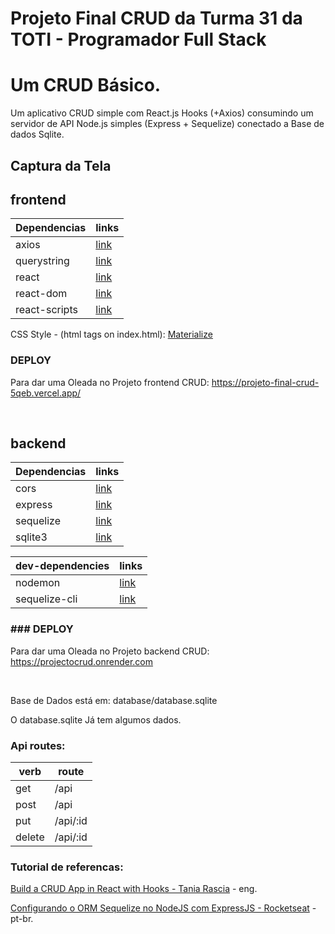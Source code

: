 # Projeto Final CRUD da Turma 31 da TOTI - Programador Full Stack

# Um CRUD Básico.

Um aplicativo CRUD simple com React.js Hooks (+Axios) consumindo um servidor de API Node.js simples (Express + Sequelize) conectado a Base de dados Sqlite.

## Captura da Tela


## frontend

| Dependencias | links |
| ------ | ----- |
| axios | [link](https://github.com/axios/axios#readme) |
| querystring | [link](https://github.com/sindresorhus/query-string#readme) |
| react | [link](https://reactjs.org/) |
| react-dom | [link](https://reactjs.org/docs/react-dom.html) |
| react-scripts | [link](https://github.com/facebook/create-react-app#readme) |

CSS Style - (html tags on index.html): [Materialize](https://materializecss.com/)

### DEPLOY
Para dar uma Oleada no Projeto frontend CRUD:
https://projeto-final-crud-5qeb.vercel.app/

<br>

## backend

| Dependencias | links |
| ------ | ----- |
| cors | [link](https://github.com/expressjs/cors#readme) |
| express | [link](https://expressjs.com/) |
| sequelize | [link](https://sequelize.org/) |
| sqlite3 | [link](https://github.com/mapbox/node-sqlite3) |

| dev-dependencies | links |
| ------ | ----- |
| nodemon | [link](https://nodemon.io/) |
| sequelize-cli | [link](https://github.com/sequelize/cli#readme) |

### ### DEPLOY
Para dar uma Oleada no Projeto backend CRUD:
https://projectocrud.onrender.com

<br>

Base de Dados está em: database/database.sqlite

O database.sqlite Já tem algumos dados.

### Api routes:

| verb | route |
| ------ | ------ |
| get | /api |
| post | /api |
| put | /api/:id |
| delete | /api/:id |

### Tutorial de referencas:

[Build a CRUD App in React with Hooks - Tania Rascia](https://www.taniarascia.com/crud-app-in-react-with-hooks/) - eng.

[Configurando o ORM Sequelize no NodeJS com ExpressJS - Rocketseat](https://blog.rocketseat.com.br/nodejs-express-sequelize/) - pt-br.
